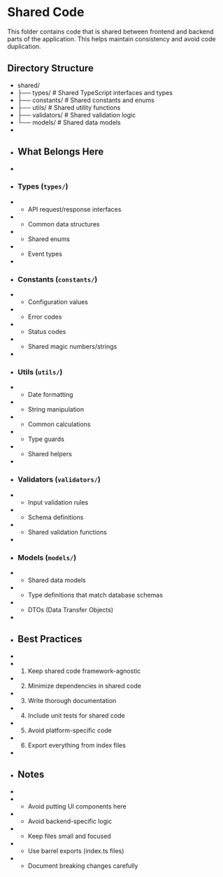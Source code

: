 # Shared Code

This folder contains code that is shared between frontend and backend parts of the application. This helps maintain consistency and avoid code duplication.

## Directory Structure

+ shared/
+ ├── types/             # Shared TypeScript interfaces and types
+ ├── constants/         # Shared constants and enums
+ ├── utils/            # Shared utility functions
+ ├── validators/       # Shared validation logic
+ └── models/           # Shared data models
+ 
+ ## What Belongs Here
+ 
+ ### Types (`types/`)
+ - API request/response interfaces
+ - Common data structures
+ - Shared enums
+ - Event types
+ 
+ ### Constants (`constants/`)
+ - Configuration values
+ - Error codes
+ - Status codes
+ - Shared magic numbers/strings
+ 
+ ### Utils (`utils/`)
+ - Date formatting
+ - String manipulation
+ - Common calculations
+ - Type guards
+ - Shared helpers
+ 
+ ### Validators (`validators/`)
+ - Input validation rules
+ - Schema definitions
+ - Shared validation functions
+ 
+ ### Models (`models/`)
+ - Shared data models
+ - Type definitions that match database schemas
+ - DTOs (Data Transfer Objects)
+ 
+ ## Best Practices
+ 
+ 1. Keep shared code framework-agnostic
+ 2. Minimize dependencies in shared code
+ 3. Write thorough documentation
+ 4. Include unit tests for shared code
+ 5. Avoid platform-specific code
+ 6. Export everything from index files
+ 
+ ## Notes
+ 
+ - Avoid putting UI components here
+ - Avoid backend-specific logic
+ - Keep files small and focused
+ - Use barrel exports (index.ts files)
+ - Document breaking changes carefully

